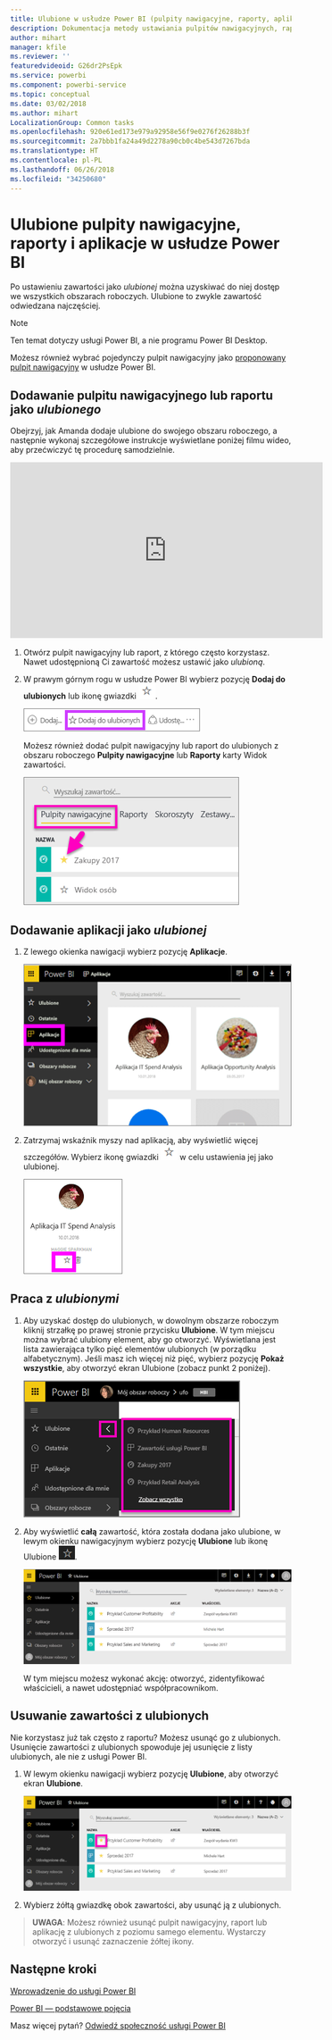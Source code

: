 ```yaml
---
title: Ulubione w usłudze Power BI (pulpity nawigacyjne, raporty, aplikacje)
description: Dokumentacja metody ustawiania pulpitów nawigacyjnych, raportów i aplikacji jako ulubionych w usłudze Power BI
author: mihart
manager: kfile
ms.reviewer: ''
featuredvideoid: G26dr2PsEpk
ms.service: powerbi
ms.component: powerbi-service
ms.topic: conceptual
ms.date: 03/02/2018
ms.author: mihart
LocalizationGroup: Common tasks
ms.openlocfilehash: 920e61ed173e979a92958e56f9e0276f26288b3f
ms.sourcegitcommit: 2a7bbb1fa24a49d2278a90cb0c4be543d7267bda
ms.translationtype: HT
ms.contentlocale: pl-PL
ms.lasthandoff: 06/26/2018
ms.locfileid: "34250680"
---
```

# <a name="favorite-dashboards-reports-and-apps-in-power-bi-service"></a>Ulubione pulpity nawigacyjne, raporty i aplikacje w usłudze Power BI
Po ustawieniu zawartości jako *ulubionej* można uzyskiwać do niej dostęp we wszystkich obszarach roboczych.  Ulubione to zwykle zawartość odwiedzana najczęściej.

> [!NOTE]
> Ten temat dotyczy usługi Power BI, a nie programu Power BI Desktop.
> 
> 

Możesz również wybrać pojedynczy pulpit nawigacyjny jako [proponowany pulpit nawigacyjny](service-dashboard-featured.md) w usłudze Power BI.

## <a name="add-a-dashboard-or-report-as-a-favorite"></a>Dodawanie pulpitu nawigacyjnego lub raportu jako *ulubionego*
Obejrzyj, jak Amanda dodaje ulubione do swojego obszaru roboczego, a następnie wykonaj szczegółowe instrukcje wyświetlane poniżej filmu wideo, aby przećwiczyć tę procedurę samodzielnie.

<iframe width="560" height="315" src="https://www.youtube.com/embed/G26dr2PsEpk" frameborder="0" allowfullscreen></iframe>


1. Otwórz pulpit nawigacyjny lub raport, z którego często korzystasz. Nawet udostępnioną Ci zawartość możesz ustawić jako *ulubioną*.
2. W prawym górnym rogu w usłudze Power BI wybierz pozycję **Dodaj do ulubionych** lub ikonę gwiazdki ![ikona gwiazdki](media/service-dashboard-favorite/power-bi-favorite-icon.png).
   
   ![ikona Ulubione](media/service-dashboard-favorite/powerbi-dashboard-favorite.png)
   
   Możesz również dodać pulpit nawigacyjny lub raport do ulubionych z obszaru roboczego **Pulpity nawigacyjne** lub **Raporty** karty Widok zawartości.
   
   ![Karta pulpitu nawigacyjnego z żółtą gwiazdką](media/service-dashboard-favorite/power-bi-dashboard-favorite.png)

## <a name="add-an-app-as-a-favorite"></a>Dodawanie aplikacji jako *ulubionej*

1. Z lewego okienka nawigacji wybierz pozycję **Aplikacje**.

   ![pulpit nawigacyjny](media/service-dashboard-favorite/power-bi-favorite-apps.png)

2. Zatrzymaj wskaźnik myszy nad aplikacją, aby wyświetlić więcej szczegółów.  Wybierz ikonę gwiazdki ![ikona gwiazdki](media/service-dashboard-favorite/power-bi-favorite-icon.png)  w celu ustawienia jej jako ulubionej.
   
   ![umieszczanie kursora nad aplikacją](media/service-dashboard-favorite/power-bi-favorite-app.png)

## <a name="working-with-favorites"></a>Praca z *ulubionymi*
1. Aby uzyskać dostęp do ulubionych, w dowolnym obszarze roboczym kliknij strzałkę po prawej stronie przycisku **Ulubione**.  W tym miejscu można wybrać ulubiony element, aby go otworzyć. Wyświetlana jest lista zawierająca tylko pięć elementów ulubionych (w porządku alfabetycznym). Jeśli masz ich więcej niż pięć, wybierz pozycję **Pokaż wszystkie**, aby otworzyć ekran Ulubione (zobacz punkt 2 poniżej). 
   
   ![Okno wysuwane ulubionych](media/service-dashboard-favorite/power-bi-favorite-flyout-new.png)
2. Aby wyświetlić **całą** zawartość, która została dodana jako ulubione, w lewym okienku nawigacyjnym wybierz pozycję **Ulubione** lub ikonę Ulubione ![ikona gwiazdki](media/service-dashboard-favorite/power-bi-favorites-icon.png).  
   
    ![okno ulubionych](media/service-dashboard-favorite/power-bi-favorites-screen.png)
   
   W tym miejscu możesz wykonać akcję: otworzyć, zidentyfikować właścicieli, a nawet udostępniać współpracownikom.

## <a name="unfavorite-content"></a>Usuwanie zawartości z ulubionych
Nie korzystasz już tak często z raportu?  Możesz usunąć go z ulubionych. Usunięcie zawartości z ulubionych spowoduje jej usunięcie z listy ulubionych, ale nie z usługi Power BI.

1. W lewym okienku nawigacji wybierz pozycję **Ulubione**, aby otworzyć ekran **Ulubione**.
   
   ![Ekran ulubionych](media/service-dashboard-favorite/power-bi-unfavorites-screen.png)
2. Wybierz żółtą gwiazdkę obok zawartości, aby usunąć ją z ulubionych.

> **UWAGA**: Możesz również usunąć pulpit nawigacyjny, raport lub aplikację z ulubionych z poziomu samego elementu. Wystarczy otworzyć i usunąć zaznaczenie żółtej ikony.   
> 
> 

## <a name="next-steps"></a>Następne kroki
[Wprowadzenie do usługi Power BI](service-get-started.md)

[Power BI — podstawowe pojęcia](service-basic-concepts.md)

Masz więcej pytań? [Odwiedź społeczność usługi Power BI](http://community.powerbi.com/)

